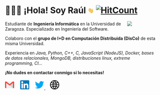 # 👨🏽‍💻 ¡Hola! Soy Raúl <img src="https://raw.githubusercontent.com/ABSphreak/ABSphreak/master/gifs/Hi.gif" width="20px"> [![HitCount](http://hits.dwyl.com/javierreraul/javierreraul.svg)](http://hits.dwyl.com/javierreraul/javierreraul)

<img align='right' src='https://user-images.githubusercontent.com/5713670/87202985-820dcb80-c2b6-11ea-9f56-7ec461c497c3.gif' width='100"'>

Estudiante de **Ingeniería Informática** en la Universidad de Zaragoza. Especializado en Ingeniería del Software. 

Colaboro con el **grupo de I+D en Computación Distribuida (DisCo)** de esta misma Universidad. 

Experiencia en *Java, Python, C++, C, JavaScript (NodeJS), Docker, bases de datos relacionales, MongoDB, distribuciones linux, extreme programming, CI...*


**¡No dudes en contactar conmigo si lo necesitas!**
</br>
</br>
<a href="mailto:javierreraul@gmail.com"><img src="https://github.com/deut-erium/deut-erium/blob/master/assets/gmail.svg" width="30px" alt="gmail"></a>
&nbsp; &nbsp;
<a href="https://www.linkedin.com/in/ra%C3%BAl-javierre-019a8a1ab/"><img src="https://github.com/deut-erium/deut-erium/blob/master/assets/linkedin.svg" width="30px" alt="LinkedIn"></a> 
&nbsp; &nbsp;
<a href="https://twitter.com/rauljavierre"><img src="https://github.com/deut-erium/deut-erium/blob/master/assets/twitter.svg" width="30px" alt="Twitter">     </a> &nbsp; &nbsp;
<a href="https://javierreraul.github.io/"><img src="https://github.com/deut-erium/deut-erium/blob/master/assets/site.svg" width="30px" alt="site"></a> &nbsp; &nbsp;
